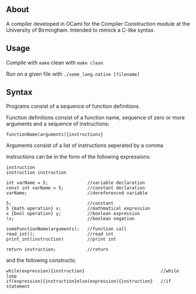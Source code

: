 ## About
A compiler developed in OCaml for the Compiler Construction module at the University of Birmingham. Intended to mimick a C-like syntax.
## Usage
Compile with `make` clean with `make clean`

Run on a given file with `./some_lang.native [filename]` 

## Syntax
Programs consist of a sequence of function definitions.

Function definitions consist of a function name, sequence of zero or more arguments and a sequence of instructions:
```
functionName(arguments){instructions}
```

Arguments consist of a list of instructions seperated by a comma

Instructions can be in the form of the following expressions:

```
instruction
instruction instruction

int varName = 5;               //variable declaration
const int varName = 5;         //constant declaration
varName;                       //dereferenced variable

5;                             //constant
5 {math operation} x;          //mathmatical expression
x {bool operation} y;          //boolean expression
!x;                            //boolean negation

someFunctionName(arguments);   //function call
read_int();                    //read int
print_int(instruction)         //print int

return instruction;            //return
```

and the following constructs:

```
while(expression){instruction}                             //while loop
if(expression){instruction}else(expression){instruction}   //if statement
```
